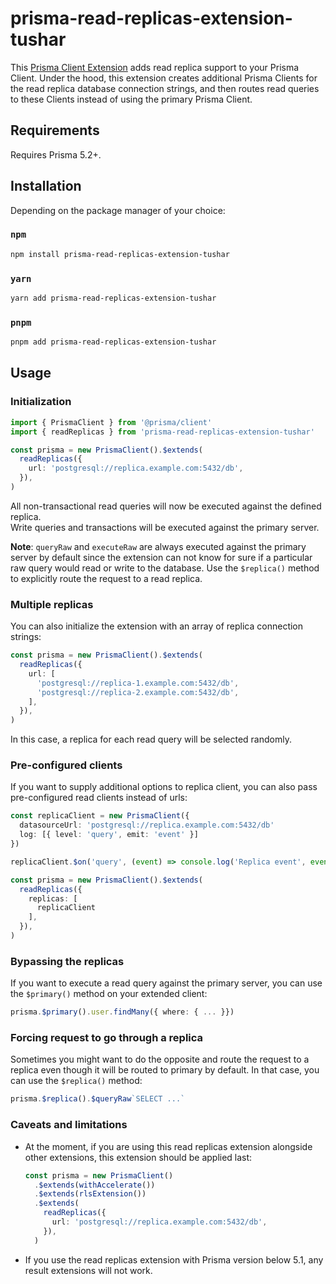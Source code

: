 # prisma-read-replicas-extension-tushar

This [Prisma Client Extension](https://www.prisma.io/docs/concepts/components/prisma-client/client-extensions) adds read replica support to your Prisma Client. Under the hood, this extension creates additional Prisma Clients for the read replica database connection strings, and then routes read queries to these Clients instead of using the primary Prisma Client.

## Requirements

Requires Prisma 5.2+.

## Installation

Depending on the package manager of your choice:

### `npm`

```sh
npm install prisma-read-replicas-extension-tushar
```

### `yarn`

```sh
yarn add prisma-read-replicas-extension-tushar
```

### `pnpm`

```sh
pnpm add prisma-read-replicas-extension-tushar
```

## Usage

### Initialization

```ts
import { PrismaClient } from '@prisma/client'
import { readReplicas } from 'prisma-read-replicas-extension-tushar'

const prisma = new PrismaClient().$extends(
  readReplicas({
    url: 'postgresql://replica.example.com:5432/db',
  }),
)
```

All non-transactional read queries will now be executed against the defined replica.  
Write queries and transactions will be executed against the primary server.

**Note**: `queryRaw` and `executeRaw` are always executed against the primary server by default since
the extension can not know for sure if a particular raw query would read or write to the database.
Use the `$replica()` method to explicitly route the request to a read replica.

### Multiple replicas

You can also initialize the extension with an array of replica connection strings:

```ts
const prisma = new PrismaClient().$extends(
  readReplicas({
    url: [
      'postgresql://replica-1.example.com:5432/db',
      'postgresql://replica-2.example.com:5432/db',
    ],
  }),
)
```

In this case, a replica for each read query will be selected randomly.

### Pre-configured clients

If you want to supply additional options to replica client, you can also pass pre-configured read clients instead of urls:

```ts
const replicaClient = new PrismaClient({
  datasourceUrl: 'postgresql://replica.example.com:5432/db'
  log: [{ level: 'query', emit: 'event' }]
})

replicaClient.$on('query', (event) => console.log('Replica event', event))

const prisma = new PrismaClient().$extends(
  readReplicas({
    replicas: [
      replicaClient
    ],
  }),
)
```

### Bypassing the replicas

If you want to execute a read query against the primary server, you can use the `$primary()` method on your extended client:

```ts
prisma.$primary().user.findMany({ where: { ... }})
```

### Forcing request to go through a replica

Sometimes you might want to do the opposite and route the request to a replica even though
it will be routed to primary by default. In that case, you can use the `$replica()` method:

```ts
prisma.$replica().$queryRaw`SELECT ...`
```

### Caveats and limitations

- At the moment, if you are using this read replicas extension alongside other extensions, this extension should be applied last:

  ```ts
  const prisma = new PrismaClient()
    .$extends(withAccelerate())
    .$extends(rlsExtension())
    .$extends(
      readReplicas({
        url: 'postgresql://replica.example.com:5432/db',
      }),
    )
  ```

- If you use the read replicas extension with Prisma version below 5.1, any result extensions will not work.
